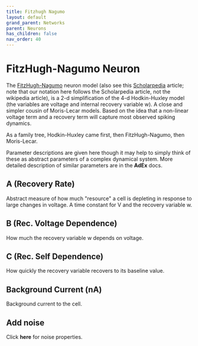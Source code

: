 ```yaml
---
title: Fitzhugh Nagumo
layout: default
grand_parent: Networks
parent: Neurons
has_children: false
nav_order: 40
---
```


# FitzHugh-Nagumo Neuron

The [FitzHugh-Nagumo](https://en.wikipedia.org/wiki/FitzHugh%E2%80%93Nagumo_model) neuron model (also see this [Scholarpedia](http://www.scholarpedia.org/article/FitzHugh-Nagumo_model) article; note that our notation here follows the Scholarpedia article, not the wikipedia article), is a 2-d simplification of the 4-d Hodkin-Huxley model (the variables are voltage and internal recovery variable w). A close and simpler cousin of Moris-Lecar models. Based on the idea that a non-linear voltage term and a recovery term will capture most observed spiking dynamics.

As a family tree, Hodkin-Huxley came first, then FitzHugh-Nagumo, then Moris-Lecar.

Parameter descriptions are given here though it may help to simply think of these as abstract parameters of a complex dynamical system. More detailed description of similar parameters are in the **AdEx** docs.

## A (Recovery Rate)

Abstract measure of how much "resource" a cell is depleting in response to large changes in voltage. A time constant for V and the recovery variable w.

## B (Rec. Voltage Dependence)

How much the recovery variable w depends on voltage.

## C (Rec. Self Dependence)

How quickly the recovery variable recovers to its baseline value.

## Background Current (nA)

Background current to the cell.

## Add noise

Click **here** for noise properties.
